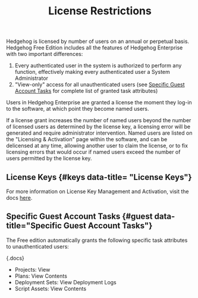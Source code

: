 ﻿---
title: License Restrictions
sequence: 5
keywords: Hedgehog, License
show-headings-in-nav: true

---
Hedgehog is licensed by number of users on an annual or perpetual basis. Hedgehog Free Edition includes all the features of Hedgehog Enterprise with two important differences:  

1. Every authenticated user in the system is authorized to perform any function, effectively making every authenticated user a System Administrator
2. "View-only" access for all unauthenticated users (see [Specific Guest Account Tasks](#guest-tasks") for complete list of granted task attributes)

Users in Hedgehog Enterprise are granted a license the moment they log-in to the software, at which point they become named users.

 If a license grant increases the number of named users beyond the number of licensed users as determined by the license key, a licensing error will be generated and require administrator intervention. Named users are listed on the "Licensing & Activation" page within the software, and can be delicensed at any time, allowing another user to claim the license, or to fix licensing errors that would occur if named users exceed the number of users permitted by the license key.

## License Keys {#keys data-title= "License Keys"}

For more information on License Key Management and Activation, visit the docs [here](/support/documentation/various/licensing/management).

## Specific Guest Account Tasks {#guest data-title="Specific Guest Account Tasks"}

The Free edition automatically grants the following specific task attributes to unauthenticated users:

{.docs}
- Projects: View
- Plans: View Contents
- Deployment Sets: View Deployment Logs
- Script Assets: View Contents
